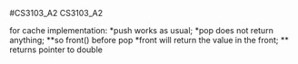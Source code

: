 #CS3103_A2
CS3103_A2

for cache implementation: 
  *push works as usual; 
  *pop does not return anything; 
    **so front() before pop
  *front will return the value in the front;
    ** returns pointer to double
